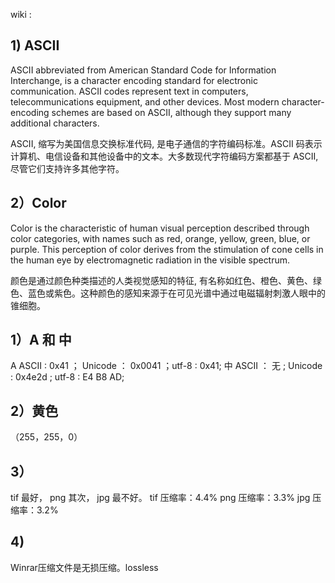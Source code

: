 wiki :

## 1) ASCII

 ASCII abbreviated from American Standard Code for Information Interchange, is a character encoding standard for electronic communication. ASCII codes represent text in computers, telecommunications equipment, and other devices. Most modern character-encoding schemes are based on ASCII, although they support many additional characters. 
 
 ASCII‎‎, ‎‎缩写‎‎为美国信息交换标准代码‎‎, 是电子通信的‎‎字符编码‎‎标准。ASCII 码表示计算机、‎‎电信设备‎‎和其他设备中的文本。大多数现代字符编码方案都基于 ASCII, 尽管它们支持许多其他字符。

 ## 2）Color

 Color is the characteristic of human visual perception described through color categories, with names such as red, orange, yellow, green, blue, or purple. This perception of color derives from the stimulation of cone cells in the human eye by electromagnetic radiation in the visible spectrum. 

 颜色是通过颜色种类描述的人类视觉感知的特征, 有名称如红色、橙色、黄色、绿色、蓝色或紫色。这种颜色的感知来源于在可见光谱中通过电磁辐射刺激人眼中的锥细胞。

 ## 1）A 和 中

  A  ASCII : 0x41 ； Unicode ： 0x0041 ；utf-8 : 0x41;
  中 ASCII ： 无  ;  Unicode :  0x4e2d ; utf-8 : E4 B8 AD;

## 2）黄色

（255，255，0）

## 3）

tif 最好， png 其次， jpg 最不好。
tif 压缩率：4.4%
png 压缩率：3.3%
jpg 压缩率：3.2%

## 4)

Winrar压缩文件是无损压缩。lossless